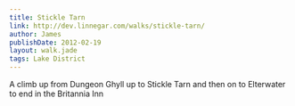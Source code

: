 ```yaml
---
title: Stickle Tarn
link: http://dev.linnegar.com/walks/stickle-tarn/
author: James
publishDate: 2012-02-19
layout: walk.jade
tags: Lake District
---
```


A climb up from Dungeon Ghyll up to Stickle Tarn and then on to Elterwater to end in the Britannia Inn